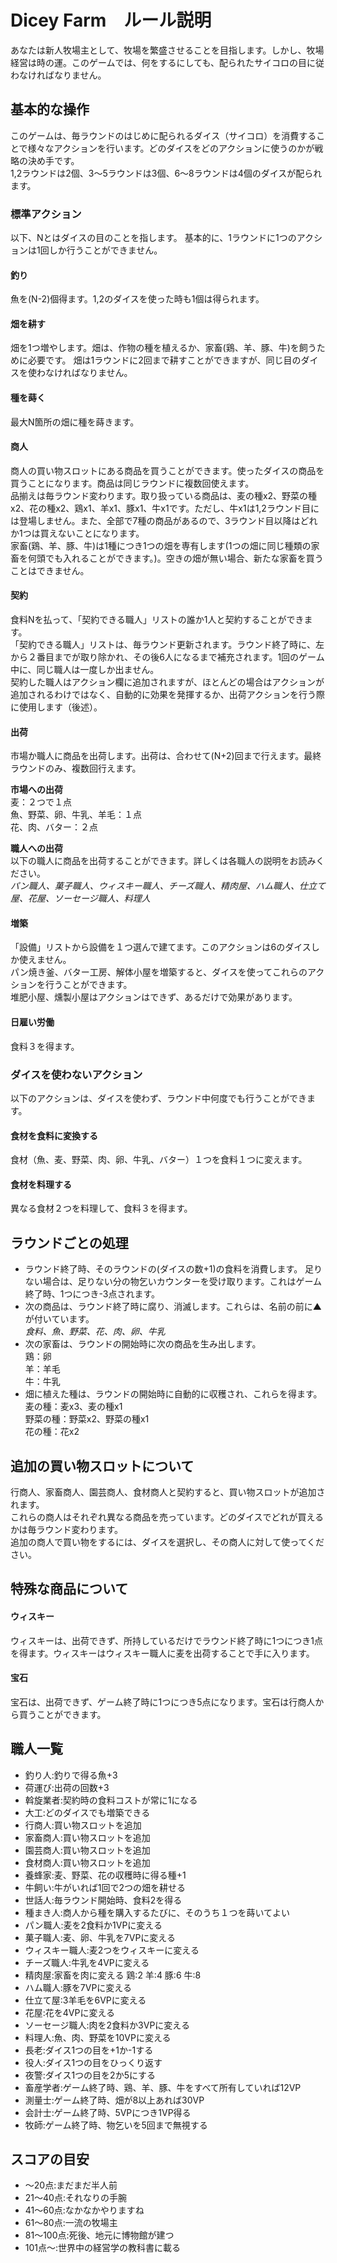 # Dicey Farm　ルール説明

あなたは新人牧場主として、牧場を繁盛させることを目指します。しかし、牧場経営は時の運。このゲームでは、何をするにしても、配られたサイコロの目に従わなければなりません。

## 基本的な操作
このゲームは、毎ラウンドのはじめに配られるダイス（サイコロ）を消費することで様々なアクションを行います。どのダイスをどのアクションに使うのかが戦略の決め手です。  
1,2ラウンドは2個、3〜5ラウンドは3個、6〜8ラウンドは4個のダイスが配られます。

### 標準アクション
以下、Nとはダイスの目のことを指します。
基本的に、1ラウンドに1つのアクションは1回しか行うことができません。

#### 釣り
魚を(N-2)個得ます。1,2のダイスを使った時も1個は得られます。

#### 畑を耕す
畑を1つ増やします。畑は、作物の種を植えるか、家畜(鶏、羊、豚、牛)を飼うために必要です。
畑は1ラウンドに2回まで耕すことができますが、同じ目のダイスを使わなければなりません。

#### 種を蒔く
最大N箇所の畑に種を蒔きます。

#### 商人
商人の買い物スロットにある商品を買うことができます。使ったダイスの商品を買うことになります。商品は同じラウンドに複数回使えます。  
品揃えは毎ラウンド変わります。取り扱っている商品は、麦の種x2、野菜の種x2、花の種x2、鶏x1、羊x1、豚x1、牛x1です。ただし、牛x1は1,2ラウンド目には登場しません。また、全部で7種の商品があるので、3ラウンド目以降はどれか1つは買えないことになります。  
家畜(鶏、羊、豚、牛)は1種につき1つの畑を専有します(1つの畑に同じ種類の家畜を何頭でも入れることができます。)。空きの畑が無い場合、新たな家畜を買うことはできません。

#### 契約
食料Nを払って、「契約できる職人」リストの誰か1人と契約することができます。  
「契約できる職人」リストは、毎ラウンド更新されます。ラウンド終了時に、左から２番目までが取り除かれ、その後6人になるまで補充されます。1回のゲーム中に、同じ職人は一度しか出ません。  
契約した職人はアクション欄に追加されますが、ほとんどの場合はアクションが追加されるわけではなく、自動的に効果を発揮するか、出荷アクションを行う際に使用します（後述）。

#### 出荷
市場か職人に商品を出荷します。出荷は、合わせて(N+2)回まで行えます。最終ラウンドのみ、複数回行えます。

**市場への出荷**  
麦：２つで１点  
魚、野菜、卵、牛乳、羊毛：１点  
花、肉、バター：２点

**職人への出荷**  
以下の職人に商品を出荷することができます。詳しくは各職人の説明をお読みください。  
*パン職人、菓子職人、ウィスキー職人、チーズ職人、精肉屋、ハム職人、仕立て屋、花屋、ソーセージ職人、料理人*

#### 増築
「設備」リストから設備を１つ選んで建てます。このアクションは6のダイスしか使えません。  
パン焼き釜、バター工房、解体小屋を増築すると、ダイスを使ってこれらのアクションを行うことができます。  
堆肥小屋、燻製小屋はアクションはできず、あるだけで効果があります。

#### 日雇い労働
食料３を得ます。

### ダイスを使わないアクション
以下のアクションは、ダイスを使わず、ラウンド中何度でも行うことができます。
#### 食材を食料に変換する
食材（魚、麦、野菜、肉、卵、牛乳、バター）１つを食料１つに変えます。
#### 食材を料理する
異なる食材２つを料理して、食料３を得ます。

## ラウンドごとの処理
- ラウンド終了時、そのラウンドの(ダイスの数+1)の食料を消費します。
足りない場合は、足りない分の物乞いカウンターを受け取ります。これはゲーム終了時、1つにつき-3点されます。
- 次の商品は、ラウンド終了時に腐り、消滅します。これらは、名前の前に▲が付いています。  
*食料、魚、野菜、花、肉、卵、牛乳*
- 次の家畜は、ラウンドの開始時に次の商品を生み出します。  
鶏：卵  
羊：羊毛  
牛：牛乳
- 畑に植えた種は、ラウンドの開始時に自動的に収穫され、これらを得ます。  
麦の種：麦x3、麦の種x1  
野菜の種：野菜x2、野菜の種x1  
花の種：花x2

## 追加の買い物スロットについて
行商人、家畜商人、園芸商人、食材商人と契約すると、買い物スロットが追加されます。  
これらの商人はそれぞれ異なる商品を売っています。どのダイスでどれが買えるかは毎ラウンド変わります。  
追加の商人で買い物をするには、ダイスを選択し、その商人に対して使ってください。

## 特殊な商品について
#### ウィスキー
ウィスキーは、出荷できず、所持しているだけでラウンド終了時に1つにつき1点を得ます。ウィスキーはウィスキー職人に麦を出荷することで手に入ります。

#### 宝石
宝石は、出荷できず、ゲーム終了時に1つにつき5点になります。宝石は行商人から買うことができます。

## 職人一覧
- 釣り人:釣りで得る魚+3
- 荷運び:出荷の回数+3
- 斡旋業者:契約時の食料コストが常に1になる
- 大工:どのダイスでも増築できる
- 行商人:買い物スロットを追加
- 家畜商人:買い物スロットを追加
- 園芸商人:買い物スロットを追加
- 食材商人:買い物スロットを追加
- 養蜂家:麦、野菜、花の収穫時に得る種+1
- 牛飼い:牛がいれば1回で2つの畑を耕せる
- 世話人:毎ラウンド開始時、食料2を得る
- 種まき人:商人から種を購入するたびに、そのうち１つを蒔いてよい
- パン職人:麦を2食料か1VPに変える
- 菓子職人:麦、卵、牛乳を7VPに変える
- ウィスキー職人:麦2つをウィスキーに変える
- チーズ職人:牛乳を4VPに変える
- 精肉屋:家畜を肉に変える 鶏:2 羊:4 豚:6 牛:8
- ハム職人:豚を7VPに変える
- 仕立て屋:3羊毛を6VPに変える
- 花屋:花を4VPに変える
- ソーセージ職人:肉を2食料か3VPに変える
- 料理人:魚、肉、野菜を10VPに変える
- 長老:ダイス1つの目を+1か-1する
- 役人:ダイス1つの目をひっくり返す
- 夜警:ダイス1つの目を2か5にする
- 畜産学者:ゲーム終了時、鶏、羊、豚、牛をすべて所有していれば12VP
- 測量士:ゲーム終了時、畑が8以上あれば30VP
- 会計士:ゲーム終了時、5VPにつき1VP得る
- 牧師:ゲーム終了時、物乞いを5回まで無視する

## スコアの目安
- 〜20点:まだまだ半人前
- 21〜40点:それなりの手腕
- 41〜60点:なかなかやりますね
- 61〜80点:一流の牧場主
- 81〜100点:死後、地元に博物館が建つ
- 101点〜:世界中の経営学の教科書に載る